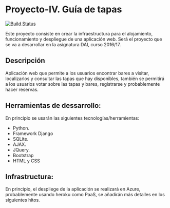 # Proyecto-IV. Guía de tapas

[![Build Status](https://travis-ci.org/Mustapha90/IV16-17.svg?branch=master)](https://travis-ci.org/Mustapha90/IV16-17)

Este proyecto consiste en crear la infraestructura para el alojamiento, funcionamiento y despliegue de una aplicación web. Será el proyecto que se va a desarrollar en la asignatura DAI, curso 2016/17.

## Descripción

Aplicación web que permite a los usuarios encontrar bares a visitar, localizarlos y consultar las tapas que hay disponibles, también se permitirá a los usuarios votar sobre las tapas y bares, registrarse y probablemente hacer reservas.

## Herramientas de dessarrollo:
En principio se usarán las siguientes tecnologías/herramientas:

* Python.
* Framework Django
* SQLite.
* AJAX.
* JQuery.
* Bootstrap
* HTML y CSS

## Infrastructura:

En principio, el despliege de la aplicación se realizará en Azure, probablemente usando heroku como PaaS, se añadirán más detalles en los siguientes hitos.

 
